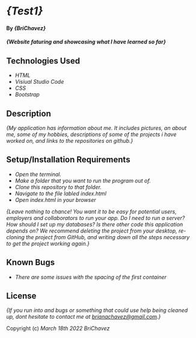 # _{Test1}_

#### By _**{BriChavez}**_

#### _{Website faturing and showcasing what I have learned so far}_

## Technologies Used

* _HTML_
* _Visiual Studio Code_
* _CSS_
* _Bootstrap_

## Description

_{My application has information about me. It includes pictures, an about me, some of my hobbies, descriptions of some of the projects i have worked on, and links to the repositories on github.}_

## Setup/Installation Requirements

* _Open the terminal._
* _Make a folder that you want to run the program out of._
* _Clone this repository to that folder._
* _Navigate to the file labled index.html_
* _Open index.html in your browser_

_{Leave nothing to chance! You want it to be easy for potential users, employers and collaborators to run your app. Do I need to run a server? How should I set up my databases? Is there other code this application depends on? We recommend deleting the project from your desktop, re-cloning the project from GitHub, and writing down all the steps necessary to get the project working again.}_

## Known Bugs

* _There are some issues with the spacing of the first container_

## License

_{If you run into and bugs or something that could use help being cleaned up, dont hesitate to contact me at brianachavez@gmail.com.}_

Copyright (c) _March 18th 2022_ _BriChavez_